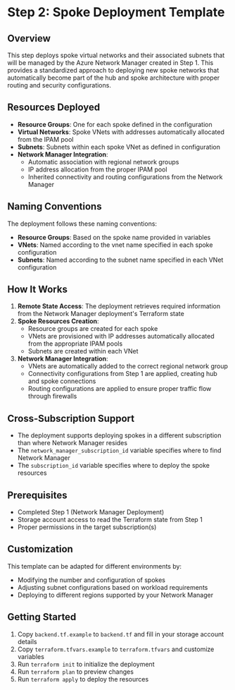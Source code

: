 # Step 2: Spoke Deployment Template

## Overview
This step deploys spoke virtual networks and their associated subnets that will be managed by the Azure Network Manager created in Step 1. This provides a standardized approach to deploying new spoke networks that automatically become part of the hub and spoke architecture with proper routing and security configurations.

## Resources Deployed
- **Resource Groups**: One for each spoke defined in the configuration
- **Virtual Networks**: Spoke VNets with addresses automatically allocated from the IPAM pool
- **Subnets**: Subnets within each spoke VNet as defined in configuration
- **Network Manager Integration**:
  - Automatic association with regional network groups
  - IP address allocation from the proper IPAM pool
  - Inherited connectivity and routing configurations from the Network Manager

## Naming Conventions
The deployment follows these naming conventions:
- **Resource Groups**: Based on the spoke name provided in variables
- **VNets**: Named according to the vnet name specified in each spoke configuration
- **Subnets**: Named according to the subnet name specified in each VNet configuration

## How It Works
1. **Remote State Access**: The deployment retrieves required information from the Network Manager deployment's Terraform state
2. **Spoke Resources Creation**:
   - Resource groups are created for each spoke
   - VNets are provisioned with IP addresses automatically allocated from the appropriate IPAM pools
   - Subnets are created within each VNet
3. **Network Manager Integration**:
   - VNets are automatically added to the correct regional network group
   - Connectivity configurations from Step 1 are applied, creating hub and spoke connections
   - Routing configurations are applied to ensure proper traffic flow through firewalls

## Cross-Subscription Support
- The deployment supports deploying spokes in a different subscription than where Network Manager resides
- The `network_manager_subscription_id` variable specifies where to find Network Manager
- The `subscription_id` variable specifies where to deploy the spoke resources

## Prerequisites
- Completed Step 1 (Network Manager Deployment)
- Storage account access to read the Terraform state from Step 1
- Proper permissions in the target subscription(s)

## Customization
This template can be adapted for different environments by:
- Modifying the number and configuration of spokes
- Adjusting subnet configurations based on workload requirements
- Deploying to different regions supported by your Network Manager

## Getting Started
1. Copy `backend.tf.example` to `backend.tf` and fill in your storage account details
2. Copy `terraform.tfvars.example` to `terraform.tfvars` and customize variables
3. Run `terraform init` to initialize the deployment
4. Run `terraform plan` to preview changes
5. Run `terraform apply` to deploy the resources 